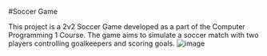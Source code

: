 #Soccer Game


This project is a 2v2 Soccer Game developed as a part of the Computer Programming 1 Course. The game aims to simulate a soccer match with two players controlling goalkeepers and scoring goals.
![image](https://github.com/user-attachments/assets/b190fa6f-08c7-4e44-9d1b-b1acd5933123)
